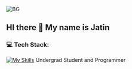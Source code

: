 ![BG](https://www.google.com/url?sa=i&url=https%3A%2F%2Fdev.to%2Fgithub%2Fthe-github-community-roundup-20240209-2pdj&psig=AOvVaw0KmF9M_4wwjCd1xX3IAVxd&ust=1742203841537000&source=images&cd=vfe&opi=89978449&ved=0CBQQjRxqFwoTCKCWm7-ljowDFQAAAAAdAAAAABAJ)

## HI there :wave: My name is Jatin

### 💻 Tech Stack:
[![My Skills](https://skillicons.dev/icons?i=js,html,css,react,cpp,java,nodejs,tailwind)](https://skillicons.dev)
Undergrad Student and Programmer 
